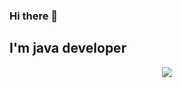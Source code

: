 ### Hi there 👋
## I'm java developer

<p align="center">
  <a href="https://skillicons.dev">
    <img src="https://skillicons.dev/icons?i=git,github,gitlabjava,docker" />
  </a>
</p>

<!--
**sanoyevlazizbek/sanoyevlazizbek** is a ✨ _special_ ✨ repository because its `README.md` (this file) appears on your GitHub profile.

Here are some ideas to get you started:

- 🔭 I’m currently working on ...
- 🌱 I’m currently learning ...
- 👯 I’m looking to collaborate on ...
- 🤔 I’m looking for help with ...
- 💬 Ask me about ...
- 📫 How to reach me: ...
- 😄 Pronouns: ...
- ⚡ Fun fact: ...
-->
